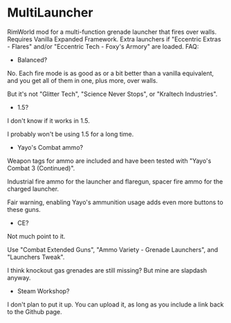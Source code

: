 # MultiLauncher
RimWorld mod for a multi-function grenade launcher that fires over walls.
Requires Vanilla Expanded Framework.
Extra launchers if "Eccentric Extras - Flares" and/or "Eccentric Tech - Foxy's Armory" are loaded.
FAQ:
 - Balanced?

No. Each fire mode is as good as or a bit better than a vanilla equivalent, and you get all of them in one, plus more, over walls.

But it's not "Glitter Tech", "Science Never Stops", or "Kraltech Industries".

 - 1.5?

I don't know if it works in 1.5.

I probably won't be using 1.5 for a long time.
 - Yayo's Combat ammo?

Weapon tags for ammo are included and have been tested with "Yayo's Combat 3 (Continued)".

Industrial fire ammo for the launcher and flaregun, spacer fire ammo for the charged launcher.

Fair warning, enabling Yayo's ammunition usage adds even more buttons to these guns.
 - CE?

Not much point to it.

Use "Combat Extended Guns", "Ammo Variety - Grenade Launchers", and "Launchers Tweak".

I think knockout gas grenades are still missing? But mine are slapdash anyway.
 - Steam Workshop?

I don't plan to put it up.
You can upload it, as long as you include a link back to the Github page.
